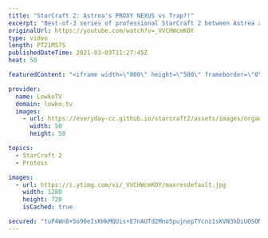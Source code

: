 ```yaml
---
title: "StarCraft 2: Astrea's PROXY NEXUS vs Trap?!"
excerpt: "Best-of-3 series of professional StarCraft 2 between Astrea and Trap. Probably the cheesiest way to open up versus a Nexus first in Protoss versus Protoss is a Nexus first... In their base!  Support my work on Patreon: http://www.patreon.com/lowkotv Become a YouTube member: https://lowko.tv/join  My"
originalUrl: https://youtube.com/watch?v=_VVCHWcmKOY
type: video
length: PT21M57S
publishedDateTime: 2021-03-03T11:27:45Z
heat: 50

featuredContent: "<iframe width=\"800\" height=\"500\" frameborder=\"0\" src=\"https://www.youtube.com/embed/_VVCHWcmKOY\" allow=\"accelerometer; autoplay; encrypted-media; gyroscope; picture-in-picture\" allowfullscreen></iframe>"

provider:
  name: LowkoTV
  domain: lowko.tv
  images:
    - url: https://everyday-cc.github.io/starcraft2/assets/images/organizations/lowko.tv-50x50.jpg
      width: 50
      height: 50

topics:
  - StarCraft 2
  - Protoss

images:
  - url: https://i.ytimg.com/vi/_VVCHWcmKOY/maxresdefault.jpg
    width: 1280
    height: 720
    isCached: true

secured: "tuP4Wn8+5o90eIsKHkMQUis+E7nAUTd2Mno5pujnepTYcnz1sKVN3hDiUOSOMHZnhTD9xqmENTVTvYs2Yw4W3fgSHS3nY9qxLTSu3fc+IWsPgNSBnVhh7uUxhCjCkemAzW71c5QlNzMpnFDRvJXWc1t6fnzVKTWR3GbVS52CWDmNO2MoOPJEbOYW7LBj5Vm4O+5eQM+3kukzm/oXTFtS3RhOEyWjKzXN9RIlqi1bHkbj3Y7ZfO420e49GhuS+Sr0tK46SUk04Ky0IZyYxeK3YF3TrLvtvqNY10NYZCSatSW0uDrl44sid+Vji9/WaxPVlNIY3KrusP5FpThWTkNlvokP7gLdkhrPcgFXePzprDLhQJHwJme1/ZRFUSLJ8XD4zgaSharyl4LPyeaQfSgizytxISvY8uGKJUoiqA5HLy0=;bF3QFfrCfY5DhEzECHyRHw=="
---
```


